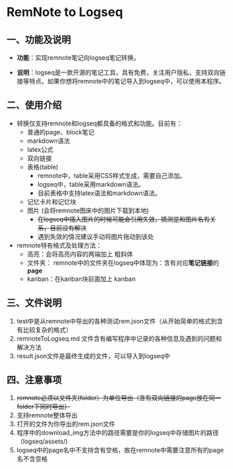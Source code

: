 # RemNote to Logseq

## 一、功能及说明

* **功能**：实现remnote笔记向logseq笔记转换。

* **说明**：logseq是一款开源的笔记工具，具有免费，关注用户隐私，支持双向链接等特点。如果你想将remnote中的笔记导入到logseq中，可以使用本程序。

## 二、使用介绍

* 转换仅支持remnote和logseq都具备的格式和功能。目前有：
  * 普通的page、block笔记
  * markdown语法
  * latex公式
  * 双向链接
  * 表格(table)
    * remnote中，table采用CSS样式生成，需要自己添加。
    * logseq中，table采用markdown语法。
    * 目前表格中支持latex语法和markdown语法。
  * 记忆卡片和记忆块
  * 图片 (会将remnote图床中的图片下载到本地)
    *  ~~在logseq中插入图片的时候可能会引用失效，猜测是和图片名有关系，目前没有解决~~
    * 遇到失效的情况建议手动将图片拖动到该处
* remnote特有格式及处理方法：
  * 高亮：会将高亮内容的两端加上 粗斜体
  * 文件夹： remnote中的文件夹在logseq中体现为：含有对应**笔记链接**的**page**
  * kanban：在kanban块前面加上 kanban

## 三、文件说明

1. test中是从remnote中导出的各种测试rem.json文件（从开始简单的格式到含有比较复杂的格式）
2. remnoteToLogseq.md 文件含有编写程序中记录的各种信息及遇到的问题和解决方法
2. result.json文件是最终生成的文件，可以导入到logseq中

## 四、注意事项

1. ~~remnote必须以文件夹(folder）为单位导出（含有双向链接的page放在同一folder下同时导出）~~
1. 支持remnote整体导出
1. 打开的文件为你导出的rem.json文件
1. 程序中的download_img方法中的路径需要是你的logseq中存储图片的路径（logseq/assets/)
1. logseq中的page名中不支持含有空格，故在remnote中需要注意所有的page名不含空格